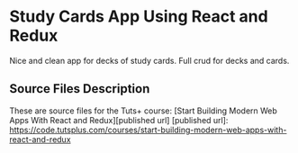 # Study Cards App Using React and Redux
Nice and clean app for decks of study cards. Full crud for decks and cards.

## Source Files Description

These are source files for the Tuts+ course: [Start Building Modern Web Apps With React and Redux][published url]
[published url]: https://code.tutsplus.com/courses/start-building-modern-web-apps-with-react-and-redux

